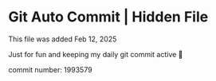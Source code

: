 # Git Auto Commit | Hidden File

This file was added Feb 12, 2025

Just for fun and keeping my daily git commit active 🤪

commit number: 1993579
